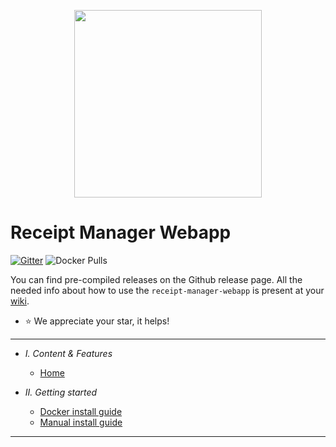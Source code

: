 <p align="center">

  <img src="https://github.com/ReceiptManager/receipt-manager-webapp/blob/master/docs/receiptManagerWeb_v2.gif?raw=true" width="300">
  

</p>

# Receipt Manager Webapp 

 [![Gitter](https://badges.gitter.im/receipt-parser-manager/community.svg)](https://gitter.im/receipt-parser-manager/community?utm_source=badge&utm_medium=badge&utm_campaign=pr-badge)
![Docker Pulls](https://img.shields.io/docker/pulls/dielee/receipt-manager-webapp.svg?style=flat-square)

You can find pre-compiled releases on the Github release page.
All the needed info about how to  use the `receipt-manager-webapp` is present at your [wiki](https://receipt-manager-webapp.readthedocs.io/en/latest/index.html).
* :star: We appreciate your star, it helps!

---

- *I. Content & Features*
  - [Home](https://receipt-manager-webapp.readthedocs.io/en/latest/)
  

- *II. Getting started*
  - [Docker install guide](https://receipt-manager-webapp.readthedocs.io/en/latest/installation.html)
  - [Manual install guide](https://receipt-manager-webapp.readthedocs.io/en/latest/installation.html#manuel-installation-guide)
---
